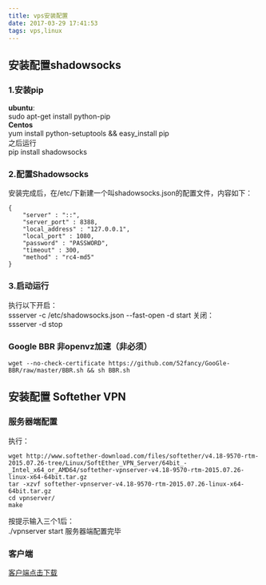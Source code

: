 ```yaml
---
title: vps安装配置
date: 2017-03-29 17:41:53
tags: vps,linux
---
```

## 安装配置shadowsocks ##
### 1.安装pip ###
**ubuntu**:  
    sudo apt-get install python-pip  
**Centos**  
    yum install python-setuptools && easy_install pip  
之后运行  
    pip install shadowsocks  
### 2.配置Shadowsocks ###
安装完成后，在/etc/下新建一个叫shadowsocks.json的配置文件，内容如下：
```
{
	"server" : "::",
	"server_port" : 8388,
	"local_address" : "127.0.0.1",
	"local_port" : 1080,
	"password" : "PASSWORD",
	"timeout" : 300,
	"method" : "rc4-md5"
}
```
### 3.启动运行 ###
执行以下开启：  
    ssserver -c /etc/shadowsocks.json --fast-open -d start
关闭：  
    ssserver -d stop
### Google BBR 非openvz加速（非必须） ###
    wget --no-check-certificate https://github.com/52fancy/GooGle-BBR/raw/master/BBR.sh && sh BBR.sh
## 安装配置 Softether VPN ##
### 服务器端配置 ##
执行：  
```
wget http://www.softether-download.com/files/softether/v4.18-9570-rtm-2015.07.26-tree/Linux/SoftEther_VPN_Server/64bit_-_Intel_x64_or_AMD64/softether-vpnserver-v4.18-9570-rtm-2015.07.26-linux-x64-64bit.tar.gz
tar -xzvf softether-vpnserver-v4.18-9570-rtm-2015.07.26-linux-x64-64bit.tar.gz
cd vpnserver/
make
```
按提示输入三个1后：  
    ./vpnserver start
服务器端配置完毕
### 客户端 ###
[客户端点击下载](http://www.softether-download.com/files/softether/v4.18-9570-rtm-2015.07.26-tree/Windows/Admin_Tools/VPN_Server_Manager_and_Command-line_Utility_Package/softether-vpn_admin_tools-v4.18-9570-rtm-2015.07.26-win32.zip)

